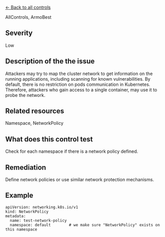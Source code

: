 [← Back to all controls](index.md)


AllControls, ArmoBest

## Severity

Low

## Description of the the issue

Attackers may try to map the cluster network to get information on the running applications, including scanning for known vulnerabilities. By default, there is no restriction on pods communication in Kubernetes. Therefore, attackers who gain access to a single container, may use it to probe the network.

## Related resources

Namespace, NetworkPolicy

## What does this control test

Check for each namespace if there is a network policy defined.

## Remediation

Define network policies or use similar network protection mechanisms.

## Example

```
apiVersion: networking.k8s.io/v1
kind: NetworkPolicy
metadata:
  name: test-network-policy
  namespace: default		# we make sure "NetworkPolicy" exists on this namespace
```
